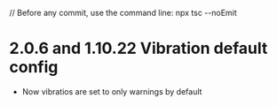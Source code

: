// Before any commit, use the command line: npx tsc --noEmit

# 2.0.6 and 1.10.22 Vibration default config

- Now vibratios are set to only warnings by default